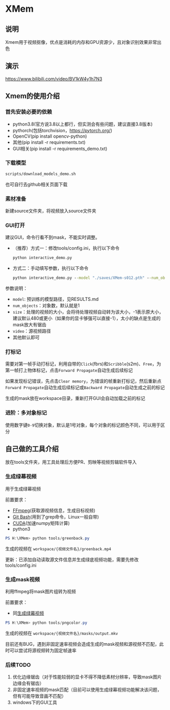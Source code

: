 # XMem

## 说明

Xmem用于视频抠像，优点是消耗的内存和GPU资源少，且对象识别效果非常出色

## 演示

<https://www.bilibili.com/video/BV1kW4y1h7N3>

## Xmem的使用介绍

### 首先安装必要的依赖

- python3.8(官方说3.8以上都行，但实测会有些问题，建议直接3.8版本)
- pythorch(包括torchvision，<https://pytorch.org/>)
- OpenCV(pip install opencv-python)
- 其他(pip install -r requirements.txt)
- GUI相关(pip install -r requirements_demo.txt)

### 下载模型

```cmd
scripts/download_models_demo.sh
```

也可自行去github相关页面下载

### 素材准备

新建source文件夹，将视频放入source文件夹

### GUI打开

建议GUI，命令行看不到mask，不能实时调整。

- （推荐）方式一：修改tools/config.ini，执行以下命令

    ```cmd
    python interactive_demo.py
    ```

- 方式二：手动填写参数，执行以下命令

    ```cmd
    python interactive_demo.py --model "./saves/XMem-s012.pth" --num_objects 1 --size 480 --video source/1.mp4
    ```

参数说明：

- `model`: 预训练的模型路径，见RESULTS.md
- `num_objects`：对象数，默认就是1
- `size`：处理的视频的大小，会将待处理视频自动转为该大小，-1表示原大小，建议默认480或更小（如果你的显卡够强可以直接-1），太小的缺点是生成的mask放大有锯齿
- `video`：源视频路径
- 其他默认即可

### 打标记

需要对第一帧手动打标记，利用自带的`Click`(fbrs)和`Scribble`(s2m)、`Free`，为第一帧打上物体标记，点击`Forward Propagate`自动生成后续标记

如果发现标记错误，先点击`Clear memory`，为错误的帧重新打标记，然后重新点`Forward Propagate`自动生成后续标记或`Backward Propagate`自动生成之前的标记

生成的mask放在workspace目录，重新打开GUI会自动加载之前的标记

### 进阶：多对象标记

使用数字键`0-9`切换对象，默认是1号对象，每个对象的标记颜色不同，可以用于区分

## 自己做的工具介绍

放在tools文件夹，用工具处理后方便PR、剪映等视频剪辑软件导入

### 生成绿幕视频

用于生成绿幕视频

前置要求：

- [FFmpeg](https://ffmpeg.org/download.html#build-windows)(获取源视频信息，生成目标视频)
- [Git Bash](https://gitforwindows.org/)(用到了grep命令，Linux一般自带)
- [CUDA](https://developer.nvidia.com/cuda-downloads?target_os=Windows&target_arch=x86_64&target_version=10&target_type=exe_local)(加速numpy矩阵计算)
- python3

```powershell
PS H:\XMem> python tools/greenback.py
```

生成的视频在 `workspace/{视频文件名}/greenback.mp4`

更新：已添加自动读取源文件信息并生成绿底视频功能，需要先修改tools/config.ini

### 生成mask视频

利用ffmpeg将mask图片组转为视频

前置要求：

- 同[生成绿幕视频](#生成绿幕视频)

```powershell
PS H:\XMem> python tools/pngcolor.py
```

生成的视频在 `workspace/{视频文件名}/masks/output.mkv`

目前还有BUG，遇到非固定速率视频会造成生成的mask视频和源视频不匹配，此时可以尝试将源视频转为固定帧速率

### 后续TODO

1. 优化边缘锯齿（对于性能较弱的显卡不得不降低素材分辨率，导致mask图片边缘会有锯齿）
2. 非固定速率视频的mask匹配（目前可以使用生成绿幕视频功能解决该问题，但有可能导致音画不匹配）
3. windows下的GUI工具
